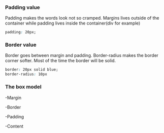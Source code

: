 ### Padding value

Padding makes the words look not so cramped. Margins lives outside of the container while padding lives inside the container(div for example)

```css
padding: 20px;
```

### Border value

Border goes between margin and padding. Border-radius makes the border corner softer. Most of the time the border will be solid.

```css
border: 20px solid blue;
border-radius: 10px 
```

### The box model

-Margin

-Border

-Padding

-Content


